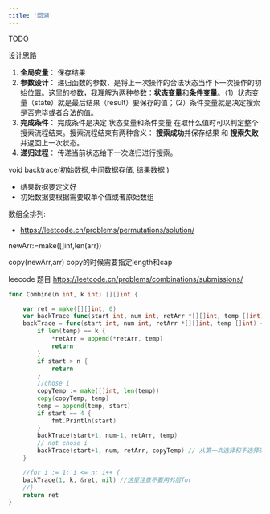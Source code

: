 ```yaml
---
title: '回溯'
---
```


TODO

设计思路

1. **全局变量**： 保存结果
2. **参数设计**： 递归函数的参数，是将上一次操作的合法状态当作下一次操作的初始位置。这里的参数，我理解为两种参数：**状态变量**和**条件变量**。（1）状态变量（state）就是最后结果（result）要保存的值；（2）条件变量就是决定搜索是否完毕或者合法的值。
3. **完成条件**： 完成条件是决定 状态变量和条件变量 在取什么值时可以判定整个搜索流程结束。搜索流程结束有两种含义： **搜索成功**并保存结果 和 **搜索失败**并返回上一次状态。
4. **递归过程**： 传递当前状态给下一次递归进行搜索。



void  backtrace(初始数据,中间数据存储, 结果数据 )

- 结果数据要定义好 
- 初始数据要根据需要取单个值或者原始数组

数组全排列:

- https://leetcode.cn/problems/permutations/solution/







newArr:=make([]int,len(arr))

copy(newArr,arr) copy的时候需要指定length和cap



leecode 题目 https://leetcode.cn/problems/combinations/submissions/

```go
func Combine(n int, k int) [][]int {

	var ret = make([][]int, 0)
	var backTrace func(start int, num int, retArr *[][]int, temp []int)
	backTrace = func(start int, num int, retArr *[][]int, temp []int) {
		if len(temp) == k {
			*retArr = append(*retArr, temp)
			return
		}
		if start > n {
			return
		}
		//chose i
		copyTemp := make([]int, len(temp))
		copy(copyTemp, temp)
		temp = append(temp, start)
		if start == 4 {
			fmt.Println(start)
		}
		backTrace(start+1, num-1, retArr, temp)
		// not chose i
		backTrace(start+1, num, retArr, copyTemp) // 从第一次选择和不选择的情况,已经确定了后面的所有情况
	}

	//for i := 1; i <= n; i++ {
	backTrace(1, k, &ret, nil) //这里注意不要用外层for
	//}
	return ret
}

```